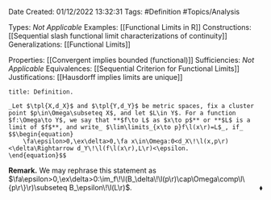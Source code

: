 <div class="topSpace"></div>

Date Created: 01/12/2022 13:32:31
Tags: #Definition #Topics/Analysis

Types: _Not Applicable_
Examples: [[Functional Limits in R]]
Constructions: [[Sequential slash functional limit characterizations of continuity]]
Generalizations: [[Functional Limits]]

Properties: [[Convergent implies bounded (functional)]]
Sufficiencies: _Not Applicable_
Equivalences: [[Sequential Criterion for Functional Limits]]
Justifications: [[Hausdorff implies limits are unique]]

``` ad-Definition
title: Definition.

_Let $\tpl{X,d_X}$ and $\tpl{Y,d_Y}$ be metric spaces, fix a cluster point $p\in\Omega\subseteq X$, and let $L\in Y$. For a function $f:\Omega\to Y$, we say that **$f\to L$ as $x\to p$** or **$L$ is a limit of $f$**, and write_ $\lim\limits_{x\to p}f\l(x\r)=L$_, if_
$$\begin{equation}
    \fa\epsilon>0,\ex\delta>0,\fa x\in\Omega:0<d_X\!\l(x,p\r)<\delta\Rightarrow d_Y\!\l(f\l(x\r),L\r)<\epsilon.
\end{equation}$$

```

**Remark.** We may rephrase this statement as $\fa\epsilon>0,\ex\delta>0:\im_f\!\l(B_\delta\!\l(p\r)\cap\Omega\comp\l\{p\r\}\r)\subseteq B_\epsilon\!\l(L\r)$.<span style="float:right;">$\blacklozenge$</span>
